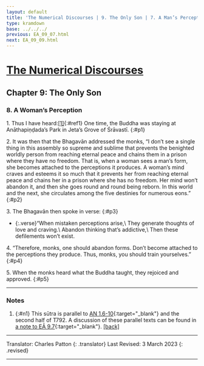 ```yaml
---
layout: default
title: 'The Numerical Discourses | 9. The Only Son | 7. A Man’s Perception'
type: kramdown
base: ../../../
previous: EA_09_07.html
next: EA_09_09.html
---
```


# [The Numerical Discourses](../index.html)
## Chapter 9: The Only Son
### 8. A Woman’s Perception

1\. Thus I have heard:[\[1\]](#n1){:#ref1} One time, the Buddha was staying at Anāthapiṇḍada’s Park in Jeta’s Grove of Śrāvastī.
{:#p1}

2\. It was then that the Bhagavān addressed the monks, “I don’t see a single thing in this assembly so supreme and sublime that prevents the benighted worldly person from reaching eternal peace and chains them in a prison where they have no freedom. That is, when a woman sees a man’s form, she becomes attached to the perceptions it produces. A woman’s mind craves and esteems it so much that it prevents her from reaching eternal peace and chains her in a prison where she has no freedom. Her mind won’t abandon it, and then she goes round and round being reborn. In this world and the next, she circulates among the five destinies for numerous eons.”
{:#p2}

3\. The Bhagavān then spoke in verse:
{:#p3}

* {:.verse}“When mistaken perceptions arise,\\
They generate thoughts of love and craving.\\
Abandon thinking that’s addictive,\\
Then these defilements won’t exist.

4\. “Therefore, monks, one should abandon forms. Don’t become attached to the perceptions they produce. Thus, monks, you should train yourselves.”
{:#p4}

5\. When the monks heard what the Buddha taught, they rejoiced and approved.
{:#p5}

---

### Notes

1. {:#n1} This sūtra is parallel to [AN 1.6-10](https://www.suttacentral.net/an1.1-10){:target="_blank"} and the second half of T792. A discussion of these parallel texts can be found in [a note to EĀ 9.7](EA_09_07.html#n1){:target="_blank"}. [\[back\]](#ref1)

---

Translator: Charles Patton
{: .translator}
Last Revised: 3 March 2023
{: .revised}

---